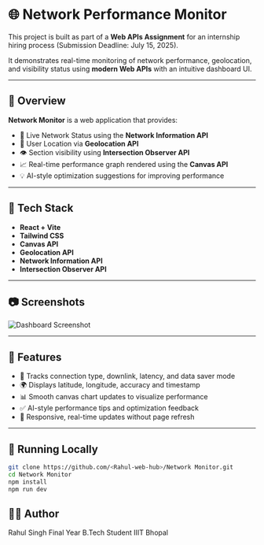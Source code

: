 # 🌐 Network Performance Monitor

This project is built as part of a **Web APIs Assignment** for an internship hiring process (Submission Deadline: July 15, 2025).

It demonstrates real-time monitoring of network performance, geolocation, and visibility status using **modern Web APIs** with an intuitive dashboard UI.

---

## 📌 Overview

**Network Monitor** is a web application that provides:

- 📶 Live Network Status using the **Network Information API**
- 📍 User Location via **Geolocation API**
- 👁️ Section visibility using **Intersection Observer API**
- 📈 Real-time performance graph rendered using the **Canvas API**
- 💡 AI-style optimization suggestions for improving performance

---

## 🧪 Tech Stack

- **React + Vite**
- **Tailwind CSS**
- **Canvas API**
- **Geolocation API**
- **Network Information API**
- **Intersection Observer API**

---

## 📷 Screenshots

![Dashboard Screenshot](./screenshots/dashboard.png) <!-- Optional, add your own if available -->

---

## 🧠 Features

- 📡 Tracks connection type, downlink, latency, and data saver mode
- 🌍 Displays latitude, longitude, accuracy and timestamp
- 📊 Smooth canvas chart updates to visualize performance
- ✅ AI-style performance tips and optimization feedback
- 🔁 Responsive, real-time updates without page refresh

---

## 🚀 Running Locally

```bash
git clone https://github.com/<Rahul-web-hub>/Network Monitor.git
cd Network Monitor
npm install
npm run dev
```
## 🙋‍♂️ Author
Rahul Singh
Final Year B.Tech Student
IIIT Bhopal
